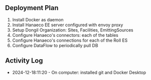 ## Deployment Plan


1. Install Docker as daemon
2. Install Hanaeco EE server configured with envoy proxy
3. Setup Dongil Organization: Sites, Facilities, EmittingSources
4. Configure Hanaeco's connectors: each of the tables
5. Configure Hanaeco's connections for each of the Roll ES
6. Configure DataFlow to periodically pull DB 


## Activity Log

- 2024-12-18:11:20 - On computer: installed git and Docker Desktop

